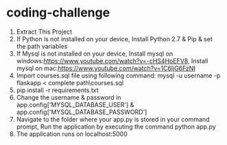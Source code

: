 # coding-challenge
1. Extract This Project
2. If Python is not installed on your device, Install Python 2.7 & Pip & set the path variables
3. If Mysql is not installed on your device, Install mysql on windows:https://www.youtube.com/watch?v=-cHS4HoEFV8, Install mysql on mac:https://www.youtube.com/watch?v=1C6ljG6FzNI
4. Import courses.sql file using following command: mysql -u username -p flaskapp < complete path\courses.sql
5. pip install -r requirements.txt
6. Change the username & password in app.config['MYSQL_DATABASE_USER'] & app.config['MYSQL_DATABASE_PASSWORD']
7. Navigate to the folder where your app.py is stored in your command prompt, Run the application by executing the command python app.py
8. The application runs on localhost:5000

